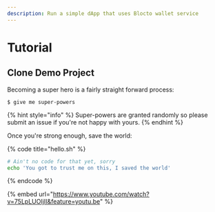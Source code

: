 ```yaml
---
description: Run a simple dApp that uses Blocto wallet service
---
```


# Tutorial

## Clone Demo Project

Becoming a super hero is a fairly straight forward process:

```
$ give me super-powers
```

{% hint style="info" %}
 Super-powers are granted randomly so please submit an issue if you're not happy with yours.
{% endhint %}

Once you're strong enough, save the world:

{% code title="hello.sh" %}
```bash
# Ain't no code for that yet, sorry
echo 'You got to trust me on this, I saved the world'
```
{% endcode %}

{% embed url="https://www.youtube.com/watch?v=75LpLUOIjII&feature=youtu.be" %}



